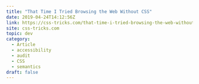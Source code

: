 ```yaml
---
title: "That Time I Tried Browsing the Web Without CSS"
date: 2019-04-24T14:12:56Z
link: https://css-tricks.com/that-time-i-tried-browsing-the-web-without-css/
site: css-tricks.com
topic: dev
category:
  - Article
  - accessibility
  - audit
  - CSS
  - semantics
draft: false
---
```

